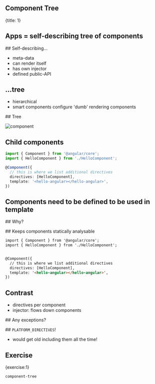 ## Component Tree
{title: 1}

## Apps = self-describing tree of components

## Self-describing...

- meta-data
- can render itself
- has own injector
- defined public-API

## ...tree

- hierarchical
- smart components configure 'dumb' rendering components

## Tree

![component](img/component-tree.png)

## Child components

```typescript
import { Component } from '@angular/core';
import { HelloComponent } from './HelloComponent';

@Component({
  // this is where we list additional directives
  directives: [HelloComponent],
  template: '<hello-angular></hello-angular>',
})
```

## Components need to be defined to be used in template

## Why?

## Keeps components statically analysable

```html
import { Component } from '@angular/core';
import { HelloComponent } from './HelloComponent';


@Component({
  // this is where we list additional directives
  directives: [HelloComponent],
  template: '<hello-angular></hello-angular>',
})
```

## Contrast

- directives per component
- injector: flows down components

## Any exceptions?

## `PLATFORM_DIRECTIVES`!

- would get old including them all the time!

## Exercise
{exercise:1}

    component-tree

